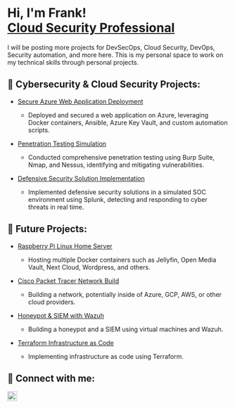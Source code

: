 <h1>Hi, I'm Frank! <br/><a href="https://github.com/FrankFonseca21">Cloud Security Professional</a></h1>

I will be posting more projects for DevSecOps, Cloud Security, DevOps, Security automation, and more here. This is my personal space to work on my technical skills through personal projects.

<h2>🔧 Cybersecurity & Cloud Security Projects:</h2>

- [Secure Azure Web Application Deployment](https://github.com/FrankFonseca21/LABURL)
  - Deployed and secured a web application on Azure, leveraging Docker containers, Ansible, Azure Key Vault, and custom automation scripts.
  
- [Penetration Testing Simulation](https://github.com/FrankFonseca21/LABURL)
  - Conducted comprehensive penetration testing using Burp Suite, Nmap, and Nessus, identifying and mitigating vulnerabilities.
  
- [Defensive Security Solution Implementation](https://github.com/FrankFonseca21/LABURL)
  - Implemented defensive security solutions in a simulated SOC environment using Splunk, detecting and responding to cyber threats in real time.

<h2>🔧 Future Projects:</h2>

- [Raspberry Pi Linux Home Server](https://github.com/FrankFonseca21/LABURL)
  - Hosting multiple Docker containers such as Jellyfin, Open Media Vault, Next Cloud, Wordpress, and others.
  
- [Cisco Packet Tracer Network Build](https://github.com/FrankFonseca21/LABURL)
  - Building a network, potentially inside of Azure, GCP, AWS, or other cloud providers.
  
- [Honeypot & SIEM with Wazuh](https://github.com/FrankFonseca21/LABURL)
  - Building a honeypot and a SIEM using virtual machines and Wazuh.
  
- [Terraform Infrastructure as Code](https://github.com/FrankFonseca21/LABURL)
  - Implementing infrastructure as code using Terraform.

<h2>🤳 Connect with me:</h2>

[<img align="left" alt="FrankFonseca21 | LinkedIn" width="22px" src="https://cdn.jsdelivr.net/npm/simple-icons@v3/icons/linkedin.svg" />][linkedin]

[linkedin]: https://linkedin.com/in/frankfonseca21

<!--
**FrankFonseca21/FrankFonseca21** is a ✨ _special_ ✨ repository because its `README.md` (this file) appears on your GitHub profile.
-->
